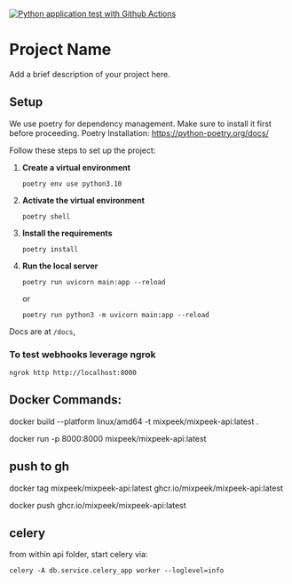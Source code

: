 [![Python application test with Github Actions](https://github.com/nux-ai/api/actions/workflows/python_app.yaml/badge.svg)](https://github.com/nux-ai/api/actions/workflows/python_app.yaml)

# Project Name

Add a brief description of your project here.

## Setup
We use poetry for dependency management. Make sure to install it first before proceeding.
Poetry Installation: https://python-poetry.org/docs/

Follow these steps to set up the project:

1. **Create a virtual environment**
   ```
   poetry env use python3.10
   ```

2. **Activate the virtual environment**
   ```
   poetry shell
   ```

3. **Install the requirements**
   ```
   poetry install
   ```

4. **Run the local server**
   ```
   poetry run uvicorn main:app --reload
   ```
    or
    ```
    poetry run python3 -m uvicorn main:app --reload
    ```

Docs are at `/docs`,


### To test webhooks leverage ngrok 

`ngrok http http://localhost:8000`


## Docker Commands:

docker build --platform linux/amd64 -t mixpeek/mixpeek-api:latest .

docker run -p 8000:8000 mixpeek/mixpeek-api:latest


## push to gh

docker tag mixpeek/mixpeek-api:latest ghcr.io/mixpeek/mixpeek-api:latest

docker push ghcr.io/mixpeek/mixpeek-api:latest


## celery

from within api folder, start celery via:

`celery -A db.service.celery_app worker --loglevel=info`